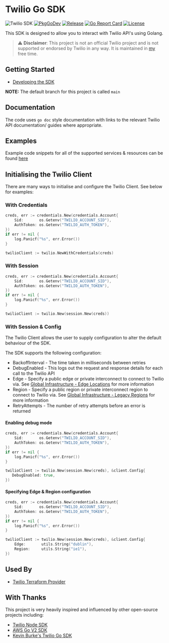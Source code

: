 # Twilio Go SDK

![Twilio SDK](https://github.com/RJPearson94/twilio-sdk-go/workflows/Twilio%20SDK/badge.svg)
[![PkgGoDev](https://pkg.go.dev/badge/github.com/RJPearson94/twilio-sdk-go)](https://pkg.go.dev/github.com/RJPearson94/twilio-sdk-go)
[![Release](https://img.shields.io/github/release/RJPearson94/twilio-sdk-go.svg)](https://github.com/RJPearson94/twilio-sdk-go/releases/latest)
[![Go Report Card](https://goreportcard.com/badge/github.com/RJPearson94/twilio-sdk-go)](https://goreportcard.com/report/github.com/RJPearson94/twilio-sdk-go)
[![License](https://img.shields.io/github/license/RJPearson94/twilio-sdk-go)](/LICENSE)

This SDK is designed to allow you to interact with Twilio API's using Golang.

> ⚠️ **Disclaimer**: This project is not an official Twilio project and is not supported or endorsed by Twilio in any way. It is maintained in [my](https://github.com/RJPearson94) free time.

## Getting Started

- [Developing the SDK](./development.md)

**NOTE:** The default branch for this project is called `main`

## Documentation

The code uses `go doc` style documentation with links to the relevant Twilio API documentation/ guides where appropriate.

## Examples

Example code snippets for all of the supported services & resources can be found [here](./examples)

## Initialising the Twilio Client

There are many ways to initialise and configure the Twilio Client. See below for examples:

### With Credentials

```go
creds, err := credentials.New(credentials.Account{
    Sid:       os.Getenv("TWILIO_ACCOUNT_SID"),
    AuthToken: os.Getenv("TWILIO_AUTH_TOKEN"),
})
if err != nil {
    log.Panicf("%s", err.Error())
}

twilioClient := twilio.NewWithCredentials(creds)
```

### With Session

```go
creds, err := credentials.New(credentials.Account{
    Sid:       os.Getenv("TWILIO_ACCOUNT_SID"),
    AuthToken: os.Getenv("TWILIO_AUTH_TOKEN"),
})
if err != nil {
    log.Panicf("%s", err.Error())
}

twilioClient := twilio.New(session.New(creds))
```

### With Session & Config

The Twilio Client allows the user to supply configuration to alter the default behaviour of the SDK.

The SDK supports the following configuration:

- BackoffInterval - The time taken in milliseconds between retries
- DebugEnabled - This logs out the request and response details for each call to the Twilio API
- Edge - Specify a public edge or private interconnect to connect to Twilio via. See [Global Infrastructure - Edge Locations](https://www.twilio.com/docs/global-infrastructure/edge-locations) for more information
- Region - Specify a public region or private interconnect region to connect to Twilio via. See [Global Infrastructure - Legacy Regions](https://www.twilio.com/docs/global-infrastructure/edge-locations/legacy-regions) for more information
- RetryAttempts - The number of retry attempts before an error is returned

#### Enabling debug mode

```go
creds, err := credentials.New(credentials.Account{
    Sid:       os.Getenv("TWILIO_ACCOUNT_SID"),
    AuthToken: os.Getenv("TWILIO_AUTH_TOKEN"),
})
if err != nil {
    log.Panicf("%s", err.Error())
}

twilioClient := twilio.New(session.New(creds), &client.Config{
   DebugEnabled: true,
})
```

#### Specifying Edge & Region configuration

```go
creds, err := credentials.New(credentials.Account{
    Sid:       os.Getenv("TWILIO_ACCOUNT_SID"),
    AuthToken: os.Getenv("TWILIO_AUTH_TOKEN"),
})
if err != nil {
    log.Panicf("%s", err.Error())
}

twilioClient := twilio.New(session.New(creds), &client.Config{
    Edge:       utils.String("dublin"),
    Region:     utils.String("ie1"),
})
```

## Used By

- [Twilio Terraform Provider](https://github.com/RJPearson94/terraform-provider-twilio)

## With Thanks

This project is very heavily inspired and influenced by other open-source projects including:

- [Twilio Node SDK](https://github.com/twilio/twilio-node)
- [AWS Go V2 SDK](https://github.com/aws/aws-sdk-go-v2)
- [Kevin Burke's Twilio Go SDK](https://github.com/kevinburke/twilio-go)
